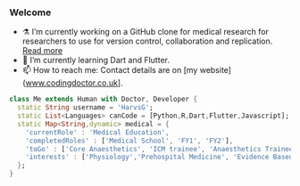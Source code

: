 ### Welcome

<!--
**HarvsG/HarvsG** is a ✨ _special_ ✨ repository because its `README.md` (this file) appears on your GitHub profile.

Here are some ideas to get you started:

- 🔭 I’m currently working on ...
- 🌱 I’m currently learning ...
- 👯 I’m looking to collaborate on ...
- 🤔 I’m looking for help with ...
- 💬 Ask me about ...
- 📫 How to reach me: ...
- 😄 Pronouns: ...
- ⚡ Fun fact: ...
-->

- ⚗️ I’m currently working on a GitHub clone for medical research for researchers to use for version control, collaboration and replication. [Read more](https://medium.com/@drghjph/why-medical-researchers-should-be-gits-98c3dead3bcd)
- 🌱 I’m currently learning Dart and Flutter.
- 📫 How to reach me: Contact details are on [my website](www.codingdoctor.co.uk].


```dart 
class Me extends Human with Doctor, Developer {
  static String username = 'HarvsG';
  static List<Languages> canCode = [Python,R,Dart,Flutter,Javascript];
  static Map<String,dynamic> medical = {
    'currentRole' : 'Medical Education',
    'completedRoles' : ['Medical School', 'FY1', 'FY2'],
    'toGo' : ['Core Anaesthetics', 'ICM trainee', 'Anaesthetics Trainee', 'CCT'],
    'interests' : ['Physiology','Prehospital Medicine', 'Evidence Based Medicine'],
  };
}
```
